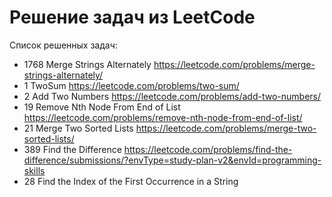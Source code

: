 # Решение задач из LeetCode

Список решенных задач:
- 1768 Merge Strings Alternately https://leetcode.com/problems/merge-strings-alternately/
- 1 TwoSum https://leetcode.com/problems/two-sum/
- 2 Add Two Numbers https://leetcode.com/problems/add-two-numbers/
- 19 Remove Nth Node From End of List https://leetcode.com/problems/remove-nth-node-from-end-of-list/
- 21 Merge Two Sorted Lists https://leetcode.com/problems/merge-two-sorted-lists/
- 389 Find the Difference https://leetcode.com/problems/find-the-difference/submissions/?envType=study-plan-v2&envId=programming-skills 
- 28 Find the Index of the First Occurrence in a String 
